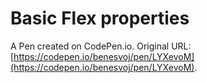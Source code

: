 # Basic Flex properties

A Pen created on CodePen.io. Original URL: [https://codepen.io/benesvoj/pen/LYXevoM](https://codepen.io/benesvoj/pen/LYXevoM).

